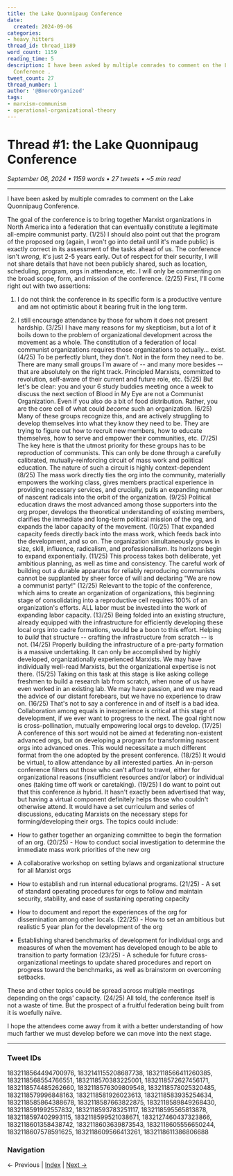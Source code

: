 ```yaml
---
title: the Lake Quonnipaug Conference
date:
  created: 2024-09-06
categories:
- heavy_hitters
thread_id: thread_1189
word_count: 1159
reading_time: 5
description: I have been asked by multiple comrades to comment on the Lake Quonnipaug
  Conference .
tweet_count: 27
thread_number: 1
author: '@BmoreOrganized'
tags:
- marxism-communism
- operational-organizational-theory
---
```

# Thread #1: the Lake Quonnipaug Conference

*September 06, 2024 • 1159 words • 27 tweets • ~5 min read*

---

I have been asked by multiple comrades to comment on the Lake Quonnipaug Conference.

The goal of the conference is to bring together Marxist organizations in North America into a federation that can eventually constitute a legitimate all-empire communist party. (1/25) I should also point out that the program of the proposed org (again, I won't go into detail until it's made public) is exactly correct in its assessment of the tasks ahead of us. The conference isn't *wrong*, it's just 2-5 years early. Out of respect for their security, I will not share details that have not been publicly shared, such as location, scheduling, program, orgs in attendance, etc. I will only be commenting on the broad scope, form, and mission of the conference. (2/25) First, I'll come right out with two assertions:

1) I do not think the conference in its specific form is a productive venture and am not optimistic about it bearing fruit in the long term.

2) I still encourage attendance by those for whom it does not present hardship. (3/25) I have many reasons for my skepticism, but a lot of it boils down to the problem of organizational development across the movement as a whole. The constitution of a federation of local communist organizations requires those organizations to actually... exist. (4/25) To be perfectly blunt, they don't. Not in the form they need to be. There are many small groups I'm aware of -- and many more besides -- that are absolutely on the right track. Principled Marxists, committed to revolution, self-aware of their current and future role, etc. (5/25) But let's be clear: you and your 6 study buddies meeting once a week to discuss the next section of Blood in My Eye are not a Communist Organization. Even if you also do a bit of food distribution. Rather, you are the core cell of what could *become* such an organization. (6/25) Many of these groups recognize this, and are actively struggling to develop themselves into what they know they need to be. They are trying to figure out how to recruit new members, how to educate themselves, how to serve and empower their communities, etc. (7/25) The key here is that the utmost priority for these groups has to be reproduction of communists. This can only be done through a carefully calibrated, mutually-reinforcing circuit of mass work and political education. The nature of such a circuit is highly context-dependent (8/25) The mass work directly ties the org into the community, materially empowers the working class, gives members practical experience in providing necessary services, and crucially, pulls an expanding number of nascent radicals into the orbit of the organization. (9/25) Political education draws the most advanced among those supporters into the org proper, develops the theoretical understanding of existing members, clarifies the immediate and long-term political mission of the org, and expands the labor capacity of the movement. (10/25) That expanded capacity feeds directly back into the mass work, which feeds back into the development, and so on. The organization simultaneously grows in size, skill, influence, radicalism, and professionalism. Its horizons begin to expand exponentially. (11/25) This process takes both deliberate, yet ambitious planning, as well as time and consistency. The careful work of building out a durable apparatus for reliably reproducing communists cannot be supplanted by sheer force of will and declaring "We are now a communist party!" (12/25) Relevant to the topic of the conference, which aims to create an organization of organizations, this beginning stage of consolidating into a reproductive cell requires 100% of an organization's efforts. ALL labor must be invested into the work of expanding labor capacity. (13/25) Being folded into an existing structure, already equipped with the infrastructure for efficiently developing these local orgs into cadre formations, would be a boon to this effort. Helping to *build* that structure -- crafting the infrastructure from scratch -- is not. (14/25) Properly building the infrastructure of a pre-party formation is a massive undertaking. It can only be accomplished by highly developed, organizationally experienced Marxists. We may have individually well-read Marxists, but the organizational expertise is not there. (15/25) Taking on this task at this stage is like asking college freshmen to build a research lab from scratch, when none of us have even worked in an existing lab. We may have passion, and we may read the advice of our distant forebears, but we have no experience to draw on. (16/25) That's not to say a conference in and of itself is a bad idea. Collaboration among equals in inexperience is critical at this stage of development, if we ever want to progress to the next. The goal right now is cross-pollination, mutually empowering local orgs to develop. (17/25) A conference of this sort would not be aimed at federating non-existent advanced orgs, but on developing a program for transforming nascent orgs into advanced ones. This would necessitate a much different format from the one adopted by the present conference. (18/25) It would be virtual, to allow attendance by all interested parties. An in-person conference filters out those who can't afford to travel, either for organizational reasons (insufficient resources and/or labor) or individual ones (taking time off work or caretaking). (19/25) I do want to point out that this conference *is* hybrid. It hasn't exactly been advertised that way, but having a virtual component definitely helps those who couldn't otherwise attend. It would have a set curriculum and series of discussions, educating Marxists on the necessary steps for forming/developing their orgs. The topics could include:

- How to gather together an organizing committee to begin the formation of an org. (20/25) - How to conduct social investigation to determine the immediate mass work priorities of the new org

- A collaborative workshop on setting bylaws and organizational structure for all Marxist orgs

- How to establish and run internal educational programs. (21/25) - A set of standard operating procedures for orgs to follow and maintain security, stability, and ease of sustaining operating capacity

- How to document and report the experiences of the org for dissemination among other locals. (22/25) - How to set an ambitious but realistic 5 year plan for the development of the org

- Establishing shared benchmarks of development for individual orgs and measures of when the movement has developed enough to be able to transition to party formation (23/25) - A schedule for future cross-organizational meetings to update shared procedures and report on progress toward the benchmarks, as well as brainstorm on overcoming setbacks.

These and other topics could be spread across multiple meetings depending on the orgs' capacity. (24/25) All told, the conference itself is not a waste of time. But the prospect of a fruitful federation being built from it is woefully naïve.

I hope the attendees come away from it with a better understanding of how much farther we must develop before we can move into the next stage.

---

### Tweet IDs
1832118564494700976, 1832141155208687738, 1832118566411260385, 1832118568554766551, 1832118570383225001, 1832118572627456171, 1832118574485262660, 1832118576309809548, 1832118578025320485, 1832118579996848163, 1832118581926023613, 1832118583935254634, 1832118585864388678, 1832118587663822875, 1832118589849268430, 1832118591992557832, 1832118593783251117, 1832118595565813878, 1832118597402993115, 1832118599521038671, 1832127460437323866, 1832118601358438742, 1832118603639873543, 1832118605556650244, 1832118607578591625, 1832118609566413261, 1832118611386806688

### Navigation
← Previous | [Index](index.md) | [Next →](002-*.md)